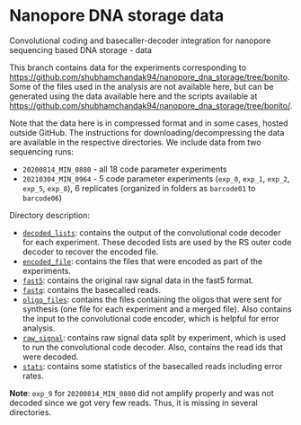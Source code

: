 # Nanopore DNA storage data
Convolutional coding and basecaller-decoder integration for nanopore sequencing based DNA storage - data

This branch contains data for the experiments corresponding to https://github.com/shubhamchandak94/nanopore_dna_storage/tree/bonito. Some of the files used in the analysis are not available here, but can be generated using the data available here and the scripts available at https://github.com/shubhamchandak94/nanopore_dna_storage/tree/bonito/.

Note that the data here is in compressed format and in some cases, hosted outside GitHub. The instructions for downloading/decompressing the data are available in the respective directories. We include data from two sequencing runs:
- `20200814_MIN_0880` - all 18 code parameter experiments
- `20210304_MIN_0964` - 5 code parameter experiments (`exp_0`, `exp_1`, `exp_2`, `exp_5`, `exp_8`), 6 replicates (organized in folders as `barcode01` to `barcode06`)

Directory description:
- [`decoded_lists`](decoded_lists/): contains the output of the convolutional code decoder for each experiment. These decoded lists are used by the RS outer code decoder to recover the encoded file.
- [`encoded_file`](encoded_file/): contains the files that were encoded as part of the experiments.
- [`fast5`](fast5/): contains the original raw signal data in the fast5 format.
- [`fastq`](fastq/): contains the basecalled reads.
- [`oligo_files`](oligo_files/): contains the files containing the oligos that were sent for synthesis (one file for each experiment and a merged file). Also contains the input to the convolutional code encoder, which is helpful for error analysis.
- [`raw_signal`](raw_signal/): contains raw signal data split by experiment, which is used to run the convolutional code decoder. Also, contains the read ids that were decoded.
- [`stats`](stats/): contains some statistics of the basecalled reads including error rates.

**Note**: `exp_9` for `20200814_MIN_0880` did not amplify properly and was not decoded since we got very few reads. Thus, it is missing in several directories.
